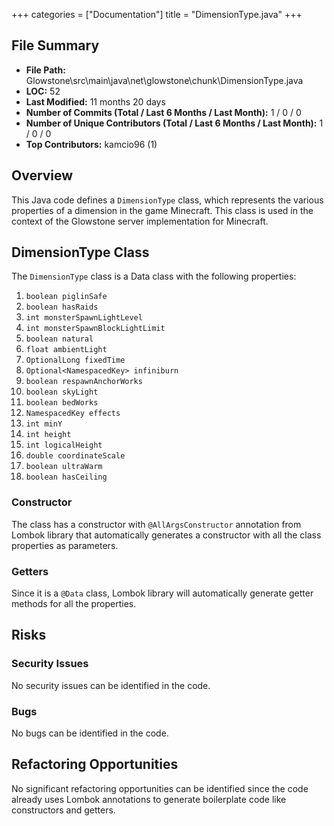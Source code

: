 +++
categories = ["Documentation"]
title = "DimensionType.java"
+++

## File Summary

- **File Path:** Glowstone\src\main\java\net\glowstone\chunk\DimensionType.java
- **LOC:** 52
- **Last Modified:** 11 months 20 days
- **Number of Commits (Total / Last 6 Months / Last Month):** 1 / 0 / 0
- **Number of Unique Contributors (Total / Last 6 Months / Last Month):** 1 / 0 / 0
- **Top Contributors:** kamcio96 (1)

## Overview

This Java code defines a `DimensionType` class, which represents the various properties of a dimension in the game Minecraft. This class is used in the context of the Glowstone server implementation for Minecraft. 

## DimensionType Class

The `DimensionType` class is a Data class with the following properties:

1. `boolean piglinSafe`
2. `boolean hasRaids`
3. `int monsterSpawnLightLevel`
4. `int monsterSpawnBlockLightLimit`
5. `boolean natural`
6. `float ambientLight`
7. `OptionalLong fixedTime`
8. `Optional<NamespacedKey> infiniburn`
9. `boolean respawnAnchorWorks`
10. `boolean skyLight`
11. `boolean bedWorks`
12. `NamespacedKey effects`
13. `int minY`
14. `int height`
15. `int logicalHeight`
16. `double coordinateScale`
17. `boolean ultraWarm`
18. `boolean hasCeiling`

### Constructor

The class has a constructor with `@AllArgsConstructor` annotation from Lombok library that automatically generates a constructor with all the class properties as parameters.

### Getters

Since it is a `@Data` class, Lombok library will automatically generate getter methods for all the properties.

## Risks

### Security Issues

No security issues can be identified in the code.

### Bugs

No bugs can be identified in the code.

## Refactoring Opportunities

No significant refactoring opportunities can be identified since the code already uses Lombok annotations to generate boilerplate code like constructors and getters.